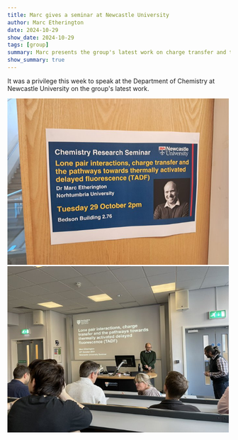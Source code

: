 ```yaml
---
title: Marc gives a seminar at Newcastle University
author: Marc Etherington
date: 2024-10-29
show_date: 2024-10-29
tags: [group]
summary: Marc presents the group's latest work on charge transfer and thermally activated delayed fluorescence at Newcastle University
show_summary: true
---
```

It was a privilege this week to speak at the Department of Chemistry at Newcastle University on the group's latest work. 

<img src="https://github.com/marc-k-etherington/marc-k-etherington.github.io/blob/main/content/post/images/Marc_NCL_Advert.jpg?raw=true" width="500" height="auto">
<img src="https://github.com/marc-k-etherington/marc-k-etherington.github.io/blob/main/content/post/images/Marc_NCL_Seminar.jpg?raw=true" width="500" height="auto">

